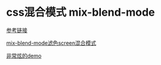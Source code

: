 # css混合模式 mix-blend-mode

[参考链接](https://www.zhangxinxu.com/wordpress/2019/05/css-mix-blend-mode-screen/)

[mix-blend-mode滤色screen混合模式](http://www.jz6.cn/post/40)

[非常炫的demo](https://www.cnblogs.com/coco1s/p/6829372.html)

